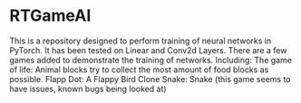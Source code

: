 # RTGameAI

This is a repository designed to perform training of neural networks in PyTorch. It has been tested on Linear and Conv2d Layers. There are a few games added to demonstrate the training of networks. Including:
The game of life: Animal blocks try to collect the most amount of food blocks as possible.
Flapp Dot: A Flappy Bird Clone
Snake: Snake (this game seems to have issues, known bugs being looked at)
